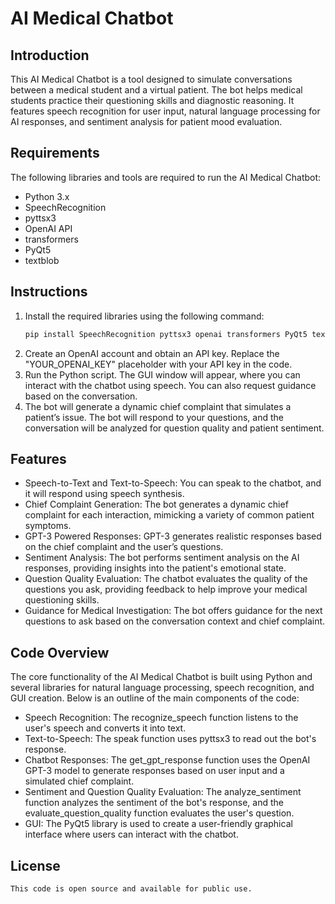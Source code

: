 # AI Medical Chatbot

## Introduction
This AI Medical Chatbot is a tool designed to simulate conversations between a medical student and a virtual patient. The bot helps medical students practice their questioning skills and diagnostic reasoning. It features speech recognition for user input, natural language processing for AI responses, and sentiment analysis for patient mood evaluation.

## Requirements
The following libraries and tools are required to run the AI Medical Chatbot:

- Python 3.x
- SpeechRecognition
- pyttsx3
- OpenAI API
- transformers
- PyQt5
- textblob

## Instructions
1. Install the required libraries using the following command:
   ```bash
   pip install SpeechRecognition pyttsx3 openai transformers PyQt5 textblob
   ```
2. Create an OpenAI account and obtain an API key. Replace the "YOUR_OPENAI_KEY" placeholder with your API key in the code.
3. Run the Python script. The GUI window will appear, where you can interact with the chatbot using speech. You can also request guidance based on the conversation.
4. The bot will generate a dynamic chief complaint that simulates a patient’s issue. The bot will respond to your questions, and the conversation will be analyzed for question quality and patient sentiment.

## Features
- Speech-to-Text and Text-to-Speech: You can speak to the chatbot, and it will respond using speech synthesis.
- Chief Complaint Generation: The bot generates a dynamic chief complaint for each interaction, mimicking a variety of common patient symptoms.
- GPT-3 Powered Responses: GPT-3 generates realistic responses based on the chief complaint and the user’s questions.
- Sentiment Analysis: The bot performs sentiment analysis on the AI responses, providing insights into the patient's emotional state.
- Question Quality Evaluation: The chatbot evaluates the quality of the questions you ask, providing feedback to help improve your medical questioning skills.
- Guidance for Medical Investigation: The bot offers guidance for the next questions to ask based on the conversation context and chief complaint.

##  Code Overview
The core functionality of the AI Medical Chatbot is built using Python and several libraries for natural language processing, speech recognition, and GUI creation. Below is an outline of the main components of the code:

- Speech Recognition: The recognize_speech function listens to the user's speech and converts it into text.
- Text-to-Speech: The speak function uses pyttsx3 to read out the bot's response.
- Chatbot Responses: The get_gpt_response function uses the OpenAI GPT-3 model to generate responses based on user input and a simulated chief complaint.
- Sentiment and Question Quality Evaluation: The analyze_sentiment function analyzes the sentiment of the bot's response, and the evaluate_question_quality function evaluates the user's question.
- GUI: The PyQt5 library is used to create a user-friendly graphical interface where users can interact with the chatbot.

## License
   ```bash
   This code is open source and available for public use.
   ```
